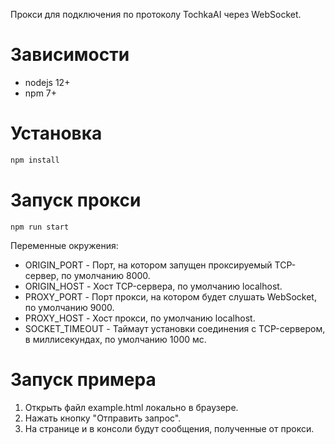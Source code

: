 Прокси для подключения по протоколу TochkaAI через WebSocket.

# Зависимости

 - nodejs 12+
 - npm 7+

# Установка

```bash
npm install
```

# Запуск прокси

```
npm run start
```

Переменные окружения:
 - ORIGIN_PORT - Порт, на котором запущен проксируемый TCP-сервер, по умолчанию 8000.
 - ORIGIN_HOST - Хост TCP-сервера, по умолчанию localhost.
 - PROXY_PORT - Порт прокси, на котором будет слушать WebSocket, по умолчанию 9000.
 - PROXY_HOST - Хост прокси, по умолчанию localhost.
 - SOCKET_TIMEOUT - Таймаут установки соединения с TCP-сервером, в миллисекундах, по умолчанию 1000 мс.

# Запуск примера

1. Открыть файл example.html локально в браузере.
2. Нажать кнопку "Отправить запрос".
3. На странице и в консоли будут сообщения, полученные от прокси.
